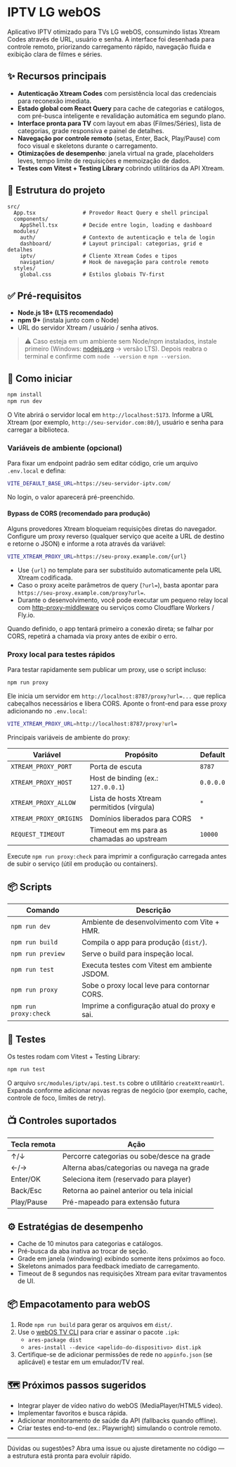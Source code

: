 # IPTV LG webOS

Aplicativo IPTV otimizado para TVs LG webOS, consumindo listas Xtream Codes através de URL, usuário e senha. A interface foi desenhada para controle remoto, priorizando carregamento rápido, navegação fluida e exibição clara de filmes e séries.

## ✨ Recursos principais

- **Autenticação Xtream Codes** com persistência local das credenciais para reconexão imediata.
- **Estado global com React Query** para cache de categorias e catálogos, com pré-busca inteligente e revalidação automática em segundo plano.
- **Interface pronta para TV** com layout em abas (Filmes/Séries), lista de categorias, grade responsiva e painel de detalhes.
- **Navegação por controle remoto** (setas, Enter, Back, Play/Pause) com foco visual e skeletons durante o carregamento.
- **Otimizações de desempenho**: janela virtual na grade, placeholders leves, tempo limite de requisições e memoização de dados.
- **Testes com Vitest + Testing Library** cobrindo utilitários da API Xtream.

## 🧱 Estrutura do projeto

```text
src/
  App.tsx               # Provedor React Query e shell principal
  components/
    AppShell.tsx        # Decide entre login, loading e dashboard
  modules/
    auth/               # Contexto de autenticação e tela de login
    dashboard/          # Layout principal: categorias, grid e detalhes
    iptv/               # Cliente Xtream Codes e tipos
    navigation/         # Hook de navegação para controle remoto
  styles/
    global.css          # Estilos globais TV-first
```

## ✅ Pré-requisitos

- **Node.js 18+ (LTS recomendado)**
- **npm 9+** (instala junto com o Node)
- URL do servidor Xtream / usuário / senha ativos.

> ⚠️ Caso esteja em um ambiente sem Node/npm instalados, instale primeiro (Windows: [nodejs.org](https://nodejs.org/) → versão LTS). Depois reabra o terminal e confirme com `node --version` e `npm --version`.

## 🚀 Como iniciar

```bash
npm install
npm run dev
```

O Vite abrirá o servidor local em `http://localhost:5173`. Informe a URL Xtream (por exemplo, `http://seu-servidor.com:80/`), usuário e senha para carregar a biblioteca.

### Variáveis de ambiente (opcional)

Para fixar um endpoint padrão sem editar código, crie um arquivo `.env.local` e defina:

```bash
VITE_DEFAULT_BASE_URL=https://seu-servidor-iptv.com/
```

No login, o valor aparecerá pré-preenchido.

#### Bypass de CORS (recomendado para produção)

Alguns provedores Xtream bloqueiam requisições diretas do navegador. Configure um proxy reverso (qualquer serviço que aceite a URL de destino e retorne o JSON) e informe a rota através da variável:

```bash
VITE_XTREAM_PROXY_URL=https://seu-proxy.example.com/{url}
```

- Use `{url}` no template para ser substituído automaticamente pela URL Xtream codificada.
- Caso o proxy aceite parâmetros de query (`?url=`), basta apontar para `https://seu-proxy.example.com/proxy?url=`.
- Durante o desenvolvimento, você pode executar um pequeno relay local com [http-proxy-middleware](https://github.com/chimurai/http-proxy-middleware) ou serviços como Cloudflare Workers / Fly.io.

Quando definido, o app tentará primeiro a conexão direta; se falhar por CORS, repetirá a chamada via proxy antes de exibir o erro.

### Proxy local para testes rápidos

Para testar rapidamente sem publicar um proxy, use o script incluso:

```bash
npm run proxy
```

Ele inicia um servidor em `http://localhost:8787/proxy?url=...` que replica cabeçalhos necessários e libera CORS. Aponte o front-end para esse proxy adicionando no `.env.local`:

```bash
VITE_XTREAM_PROXY_URL=http://localhost:8787/proxy?url=
```

Principais variáveis de ambiente do proxy:

| Variável               | Propósito                                          | Default   |
|------------------------|----------------------------------------------------|-----------|
| `XTREAM_PROXY_PORT`    | Porta de escuta                                    | `8787`    |
| `XTREAM_PROXY_HOST`    | Host de binding (ex.: `127.0.0.1`)                 | `0.0.0.0` |
| `XTREAM_PROXY_ALLOW`   | Lista de hosts Xtream permitidos (vírgula)         | `*`       |
| `XTREAM_PROXY_ORIGINS` | Domínios liberados para CORS                       | `*`       |
| `REQUEST_TIMEOUT`      | Timeout em ms para as chamadas ao upstream         | `10000`   |

Execute `npm run proxy:check` para imprimir a configuração carregada antes de subir o serviço (útil em produção ou containers).

## 📦 Scripts

| Comando            | Descrição                                           |
|--------------------|-----------------------------------------------------|
| `npm run dev`      | Ambiente de desenvolvimento com Vite + HMR.         |
| `npm run build`    | Compila o app para produção (`dist/`).              |
| `npm run preview`  | Serve o build para inspeção local.                  |
| `npm run test`     | Executa testes com Vitest em ambiente JSDOM.        |
| `npm run proxy`    | Sobe o proxy local leve para contornar CORS.        |
| `npm run proxy:check` | Imprime a configuração atual do proxy e sai.    |

## 🧪 Testes

Os testes rodam com Vitest + Testing Library:

```bash
npm run test
```

O arquivo `src/modules/iptv/api.test.ts` cobre o utilitário `createXtreamUrl`. Expanda conforme adicionar novas regras de negócio (por exemplo, cache, controle de foco, limites de retry).

## 📺 Controles suportados

| Tecla remota | Ação                                    |
|--------------|------------------------------------------|
| ↑/↓          | Percorre categorias ou sobe/desce na grade |
| ←/→          | Alterna abas/categorias ou navega na grade |
| Enter/OK     | Seleciona item (reservado para player)     |
| Back/Esc     | Retorna ao painel anterior ou tela inicial |
| Play/Pause   | Pré-mapeado para extensão futura           |

## ⚙️ Estratégias de desempenho

- Cache de 10 minutos para categorias e catálogos.
- Pré-busca da aba inativa ao trocar de seção.
- Grade em janela (windowing) exibindo somente itens próximos ao foco.
- Skeletons animados para feedback imediato de carregamento.
- Timeout de 8 segundos nas requisições Xtream para evitar travamentos de UI.

## 📦 Empacotamento para webOS

1. Rode `npm run build` para gerar os arquivos em `dist/`.
2. Use o [webOS TV CLI](https://webostv.developer.lge.com/develop/tools/cli-introduction) para criar e assinar o pacote `.ipk`:
   - `ares-package dist`
   - `ares-install --device <apelido-do-dispositivo> dist.ipk`
3. Certifique-se de adicionar permissões de rede no `appinfo.json` (se aplicável) e testar em um emulador/TV real.

## 🗺️ Próximos passos sugeridos

- Integrar player de vídeo nativo do webOS (MediaPlayer/HTML5 video).
- Implementar favoritos e busca rápida.
- Adicionar monitoramento de saúde da API (fallbacks quando offline).
- Criar testes end-to-end (ex.: Playwright) simulando o controle remoto.

---

Dúvidas ou sugestões? Abra uma issue ou ajuste diretamente no código — a estrutura está pronta para evoluir rápido.
